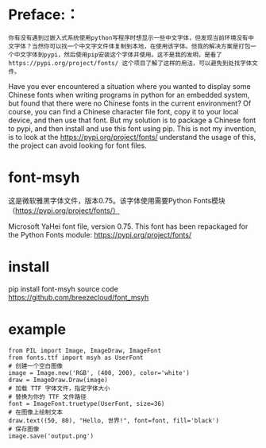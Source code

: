 # Preface:：
    你有没有遇到过嵌入式系统使用python写程序时想显示一些中文字体，但发现当前环境没有中文字体？当然你可以找一个中文字文件体复制到本地，在使用该字体。但我的解决方案是打包一个中文字体到pypi，然后使用pip安装这个字体并使用。这不是我的发明，是看了https://pypi.org/project/fonts/ 这个项目了解了这样的用法，可以避免到处找字体文件。

Have you ever encountered a situation where you wanted to display some Chinese fonts when writing programs in python for an embedded system, but found that there were no Chinese fonts in the current environment? Of course, you can find a Chinese character file font, copy it to your local device, and then use that font. But my solution is to package a Chinese font to pypi, and then install and use this font using pip. This is not my invention, is to look at the https://pypi.org/project/fonts/ understand the usage of this, the project can avoid looking for font files.

# font-msyh 
这是微软雅黑字体文件，版本0.75。该字体使用需要Python Fonts模块（https://pypi.org/project/fonts/）

Microsoft YaHei font file, version 0.75. This font has been repackaged for the Python Fonts module: https://pypi.org/project/fonts/ 

# install
pip install font-msyh
source code https://github.com/breezecloud/font_msyh

# example
```
from PIL import Image, ImageDraw, ImageFont
from fonts.ttf import msyh as UserFont
# 创建一个空白图像
image = Image.new('RGB', (400, 200), color='white')
draw = ImageDraw.Draw(image)
# 加载 TTF 字体文件，指定字体大小
# 替换为你的 TTF 文件路径
font = ImageFont.truetype(UserFont, size=36)
# 在图像上绘制文本
draw.text((50, 80), "Hello, 世界!", font=font, fill='black')
# 保存图像
image.save('output.png')
```
